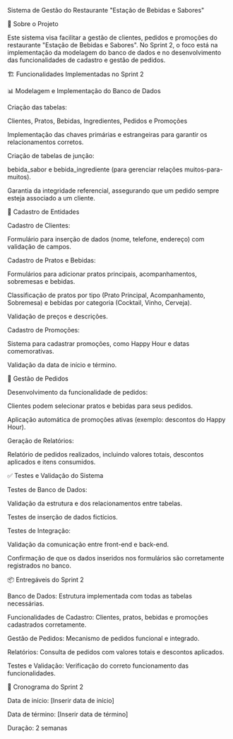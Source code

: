 Sistema de Gestão do Restaurante "Estação de Bebidas e Sabores"

📌 Sobre o Projeto

Este sistema visa facilitar a gestão de clientes, pedidos e promoções do restaurante "Estação de Bebidas e Sabores". No Sprint 2, o foco está na implementação da modelagem do banco de dados e no desenvolvimento das funcionalidades de cadastro e gestão de pedidos.

🏗️ Funcionalidades Implementadas no Sprint 2

📊 Modelagem e Implementação do Banco de Dados

Criação das tabelas:

Clientes, Pratos, Bebidas, Ingredientes, Pedidos e Promoções

Implementação das chaves primárias e estrangeiras para garantir os relacionamentos corretos.

Criação de tabelas de junção:

bebida_sabor e bebida_ingrediente (para gerenciar relações muitos-para-muitos).

Garantia da integridade referencial, assegurando que um pedido sempre esteja associado a um cliente.

📝 Cadastro de Entidades

Cadastro de Clientes:

Formulário para inserção de dados (nome, telefone, endereço) com validação de campos.

Cadastro de Pratos e Bebidas:

Formulários para adicionar pratos principais, acompanhamentos, sobremesas e bebidas.

Classificação de pratos por tipo (Prato Principal, Acompanhamento, Sobremesa) e bebidas por categoria (Cocktail, Vinho, Cerveja).

Validação de preços e descrições.

Cadastro de Promoções:

Sistema para cadastrar promoções, como Happy Hour e datas comemorativas.

Validação da data de início e término.

🛒 Gestão de Pedidos

Desenvolvimento da funcionalidade de pedidos:

Clientes podem selecionar pratos e bebidas para seus pedidos.

Aplicação automática de promoções ativas (exemplo: descontos do Happy Hour).

Geração de Relatórios:

Relatório de pedidos realizados, incluindo valores totais, descontos aplicados e itens consumidos.

✅ Testes e Validação do Sistema

Testes de Banco de Dados:

Validação da estrutura e dos relacionamentos entre tabelas.

Testes de inserção de dados fictícios.

Testes de Integração:

Validação da comunicação entre front-end e back-end.

Confirmação de que os dados inseridos nos formulários são corretamente registrados no banco.

📦 Entregáveis do Sprint 2

Banco de Dados: Estrutura implementada com todas as tabelas necessárias.

Funcionalidades de Cadastro: Clientes, pratos, bebidas e promoções cadastrados corretamente.

Gestão de Pedidos: Mecanismo de pedidos funcional e integrado.

Relatórios: Consulta de pedidos com valores totais e descontos aplicados.

Testes e Validação: Verificação do correto funcionamento das funcionalidades.

📅 Cronograma do Sprint 2

Data de início: [Inserir data de início]

Data de término: [Inserir data de término]

Duração: 2 semanas

